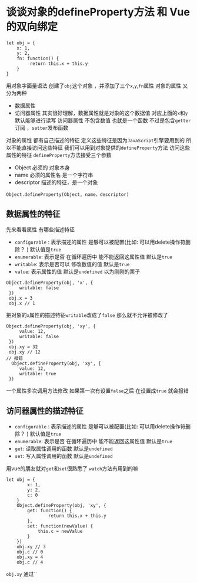 # 谈谈对象的defineProperty方法 和 Vue的双向绑定


```
let obj = {
    x: 1,
    y: 2,
    fn: function() {
         return this.x + this.y        
    }
}
```
用对象字面量语法 创建了`obj`这个对象 ，并添加了三个`x`,`y`,`fn`属性
对象的属性 又分为两种
* 数据属性
* 访问器属性
其实很好理解，数据属性就是对象的这个数据值 对应上面的`x`和`y` 默认能够进行读写 
访问器属性 不包含数值 也就是一个函数 不过是包含`getter`订阅 ，`setter`发布函数

对象的属性 都有自己描述的特征 定义这些特征是因为`JavaScript`引擎要用到的 所以不能直接访问这些特征
我们可以用到对象提供的`defineProperty`方法 访问这些属性的特征
`defineProperty`方法接受三个参数
* Object 必须的 对象本身
* name 必须的属性名 是一个字符串
* descriptor 描述的特征，是一个对象

```
Object.defineProperty(Object, name，descriptor)
```
## 数据属性的特征
先来看看属性 有哪些描述特征
* `configurable` : 表示描述的属性 是够可以被配置(比如: 可以用delete操作符删除？ ) 默认值是`true`
* `enumerable`: 表示是否 在循环遍历中 能不能返回这属性值 默认是`true`
* `writable`: 表示是否可以 修改数值的值 默认是`true`
* `value`: 表示属性的值 默认是`undefined`
以为刚刚的栗子
```
Object.defineProperty(obj, 'x', {
     writable: false
 })
 obj.x = 3
 obj.x // 1 
```
把对象的`x`属性的描述特征`writable`改成了`false` 那么就不允许被修改了

```
Object.defineProperty(obj, 'xy', {
     value: 12,
     writable: false
 })
 obj.xy = 32
 obj.xy // 12
// 报错
  Object.defineProperty(obj, 'xy', {
     value: 12,
     writable: true
 })
```
一个属性多次调用方法修改 如果第一次有设置`false`之后 在设置成`true` 就会报错

## 访问器属性的描述特征
* `configurable` : 表示描述的属性 是够可以被配置(比如: 可以用delete操作符删除？ ) 默认值是`true`
* `enumerable`: 表示是否 在循环遍历中 能不能返回这属性值 默认是`true`
* `get`: 读取属性调用的函数 默认是`undefined`
* `set`: 写入属性调用的函数 默认是`undefined`

用vue的朋友就对`get`和`set`很熟悉了   `watch`方法有用到的嘛
```
let obj = {
        x: 1,
        y: 2,
        c: 0
    }
    Object.defineProperty(obj, 'xy', {
        get: function() {
                return this.x + this.y
        },
        set: function(newValue) {
            this.c = newValue
        }
    })
    obj.xy // 3
    obj.c // 0
    obj.xy = 4
    obj.c // 4
```
`obj.xy` 通过``
